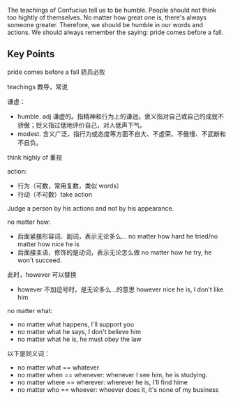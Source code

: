 The teachings of Confucius tell us to be humble. People should not think too hightly of themselves. 
No matter how great one is, there's always someone greater. 
Therefore, we should be humble in our words and actions.
We should always remember the saying: pride comes before a fall.

## Key Points
pride comes before a fall 骄兵必败

teachings 教导，常说

谦虚：
- humble. adj 谦虚的。指精神和行为上的谦逊。褒义指对自己或自己的成就不骄傲；贬义指过低地评价自己，对人低声下气。
- modest. 含义广泛，指行为或态度等方面不自大、不虚荣、不傲慢、不武断和不自负。

think highly of 重视

action:
- 行为（可数，常用复数，类似 words）
- 行动（不可数）take action

Judge a person by his actions and not by his appearance.

no matter how:
- 后面紧接形容词、副词，表示无论多么... no matter how hard he tried/no matter how nice he is
- 后面接主语，修饰的是动词，表示无论怎么做 no matter how he try, he won't succeed.

此时，however 可以替换
- however 不加逗号时，是无论多么...的意思 however nice he is, I don't like him


no matter what: 
- no matter what happens, I'll support you
- no matter what he says, I don't believe him
- no matter what he is, he must obey the law

以下是同义词：
- no matter what == whatever
- no matter when == whenever: whenever I see him, he is studying.
- no matter where == wherever: wherever he is, I'll find hime
- no matter who == whoever: whoever does it, it's none of my business







